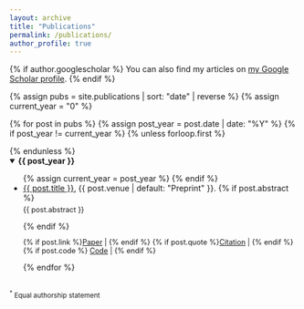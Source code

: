 ```yaml
---
layout: archive
title: "Publications"
permalink: /publications/
author_profile: true
---
```


{% if author.googlescholar %}
You can also find my articles on <a href="{{author.googlescholar}}">my Google Scholar profile</a>.
{% endif %}

{% assign pubs = site.publications | sort: "date" | reverse %}
{% assign current_year = "0" %}

{% for post in pubs %}
{% assign post_year = post.date | date: "%Y" %}
{% if post_year != current_year %}
{% unless forloop.first %}
</ul>
</details>
{% endunless %}
<details open>
<summary><strong>{{ post_year }}</strong></summary>
<ul>
{% assign current_year = post_year %}
{% endif %}
<li>
<a href="{{ post.link | default: post.url }}">{{ post.title }}</a>, {{ post.venue | default: "Preprint" }}.
{% if post.abstract %}
<p style="font-size: 0.9em; margin-top: 5px;">{{ post.abstract }}</p>
{% endif %}
<p style="font-size: 0.9em;">
{% if post.link %}<a href="{{ post.link }}">Paper</a> | {% endif %}
{% if post.quote %}<a href="{{ post.quote }}">Citation</a> | {% endif %}
{% if post.code %} <a href="{{ post.code }}">Code</a> | {% endif %}
</p>
</li>
{% endfor %}

</ul>
</details>

<br>
<small><sup>*</sup> Equal authorship statement</small>
